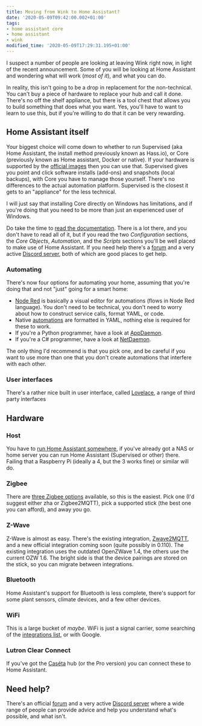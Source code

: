 ```yaml
---
title: Moving from Wink to Home Assistant?
date: '2020-05-09T09:42:00.002+01:00'
tags:
- home assistant core
- home assistant
- wink
modified_time: '2020-05-09T17:29:31.195+01:00'
---
```


I suspect a number of people are looking at leaving Wink right now, in light of the recent announcement. Some of you will be looking at Home Assistant and wondering what will work (_most of it_), and what you can do.

In reality, this isn't going to be a drop in replacement for the non-technical. You can't buy a piece of hardware to replace your hub and call it done. There's no off the shelf appliance, but there is a tool chest that allows you to build something that does what you want. Yes, you'll have to want to learn to use this, but if you're willing to do that it can be very rewarding.

## Home Assistant itself

Your biggest choice will come down to whether to run Supervised (aka Home Assistant, the install method previously known as Hass.io), or Core (previously known as Home assistant, Docker or native). If your hardware is supported by the [official images](https://www.home-assistant.io/hassio/installation/) then you can use that. Supervised gives you point and click software installs (add-ons) and snapshots (local backups), with Core you have to manage those yourself. There's no differences to the actual automation platform. Supervised is the closest it gets to an "appliance" for the less technical.

I will just say that installing Core directly on Windows has limitations, and if you're doing that you need to be more than just an experienced user of Windows.

Do take the time to [read the documentation](https://home-assistant.io/docs/). There is a lot there, and you don't have to read all of it, but if you read the two _Configuration_ sections, the _Core Objects_, _Automation_, and the _Scripts_ sections you'll be well placed to make use of Home Assistant. If you need help there's a [forum](https://community.home-assistant.io/) and a very active [Discord server](https://discord.gg/c5DvZ4e), both of which are good places to get help.

### Automating

There's now four options for automating your home, assuming that you're doing that and not "just" going for a smart home:

*   [Node Red](https://www.blogger.com/#) is basically a visual editor for automations (flows in Node Red language). You don't need to be technical, you don't need to worry about how to construct service calls, format YAML, or code.
*   Native [automations](https://www.home-assistant.io/docs/automation/) are formatted in YAML, nothing else is required for these to work.
*   If you're a Python programmer, have a look at [AppDaemon](https://appdaemon.readthedocs.io/).
*   If you're a C# programmer, have a look at [NetDaemon](https://netdaemon.xyz/).

The only thing I'd recommend is that you pick one, and be careful if you want to use more than one that you don't create automations that interfere with each other.

### User interfaces

There's a rather nice built in user interface, called [Lovelace](https://www.home-assistant.io/lovelace/), a range of third party interfaces

## Hardware

### Host

You have to [run Home Assistant somewhere](https://www.home-assistant.io/installation/), if you've already got a NAS or home server you can run Home Assistant (Supervised or other) there. Failing that a Raspberry Pi (ideally a 4, but the 3 works fine) or similar will do.

### Zigbee

There are [three Zigbee options](/zigbee-and-home-assistant/) available, so this is the easiest. Pick one (I'd suggest either zha or Zigbee2MQTT), pick a supported stick (the best one you can afford), and away you go.

### Z-Wave

Z-Wave is almost as easy. There's the existing integration, [Zwave2MQTT](https://github.com/OpenZWave/Zwave2Mqtt), and a new official integration coming soon (quite possibly in 0.110). The existing integration uses the outdated OpenZWave 1.4, the others use the current OZW 1.6. The bright side is that the device pairings are stored on the stick, so you can migrate between integrations.

### Bluetooth

Home Assistant's support for Bluetooth is less complete, there's support for some plant sensors, climate devices, and a few other devices.

### WiFi

This is a large bucket of _maybe_. WiFi is just a signal carrier, some searching of the [integrations list](https://www.home-assistant.io/integrations), or with Google.

### Lutron Clear Connect

If you've got the [Caséta](https://www.home-assistant.io/integrations/lutron_caseta/) hub (or the Pro version) you can connect these to Home Assistant.

## Need help?

There's an official [forum](https://community.home-assistant.io/) and a very active [Discord server](https://discord.gg/c5DvZ4e) where a wide range of people can provide advice and help you understand what's possible, and what isn't.
